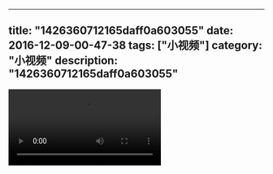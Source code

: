 
---
title: "1426360712165daff0a603055"
date: 2016-12-09-00-47-38
tags: ["小视频"]
category: "小视频"
description: "1426360712165daff0a603055"
---
<video src="http://ohtsqip0g.bkt.clouddn.com/1426360712165daff0a603055.mp4" controls="controls"></video>
